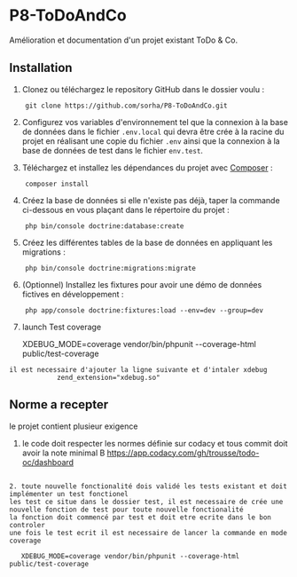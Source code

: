 # P8-ToDoAndCo

Amélioration et documentation d'un projet existant ToDo & Co.

## Installation
1. Clonez ou téléchargez le repository GitHub dans le dossier voulu :
```
    git clone https://github.com/sorha/P8-ToDoAndCo.git
```
2. Configurez vos variables d'environnement tel que la connexion à la base de données dans le fichier `.env.local` qui devra être crée à la racine du projet en réalisant une copie du fichier `.env` ainsi que la connexion à la base de données de test dans le fichier `env.test`.

3. Téléchargez et installez les dépendances du projet avec [Composer](https://getcomposer.org/download/) :
```
    composer install
```
4. Créez la base de données si elle n'existe pas déjà, taper la commande ci-dessous en vous plaçant dans le répertoire du projet :
```
    php bin/console doctrine:database:create
```
5. Créez les différentes tables de la base de données en appliquant les migrations :
```
    php bin/console doctrine:migrations:migrate
```
6. (Optionnel) Installez les fixtures pour avoir une démo de données fictives en développement :
```
    php app/console doctrine:fixtures:load --env=dev --group=dev
```
7. launch Test coverage 

    XDEBUG_MODE=coverage vendor/bin/phpunit --coverage-html public/test-coverage
```
il est necessaire d'ajouter la ligne suivante et d'intaler xdebug
            zend_extension="xdebug.so"
```

## Norme a recepter 

le projet contient plusieur exigence 

1. le code doit respecter les normes définie sur codacy et tous commit doit avoir la note minimal B
    https://app.codacy.com/gh/trousse/todo-oc/dashboard
```

2. toute nouvelle fonctionalité dois validé les tests existant et doit implémenter un test fonctionel 
les test ce situe dans le dossier test, il est necessaire de crée une nouvelle fonction de test pour toute nouvelle fonctionalité 
la fonction doit commencé par test et doit etre ecrite dans le bon controler 
une fois le test ecrit il est necessaire de lancer la commande en mode coverage

   XDEBUG_MODE=coverage vendor/bin/phpunit --coverage-html public/test-coverage
```


